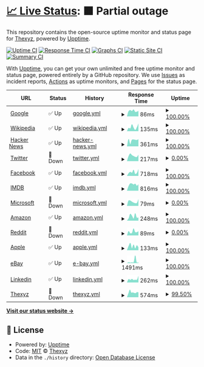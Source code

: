 # [📈 Live Status](https://status.downly.net): <!--live status--> **🟧 Partial outage**

This repository contains the open-source uptime monitor and status page for [Thexyz](https://www.thexyz.com), powered by [Upptime](https://github.com/upptime/upptime).

[![Uptime CI](https://github.com/Thexyz/Downly/workflows/Uptime%20CI/badge.svg)](https://github.com/Thexyz/Downly/actions?query=workflow%3A%22Uptime+CI%22)
[![Response Time CI](https://github.com/Thexyz/Downly/workflows/Response%20Time%20CI/badge.svg)](https://github.com/Thexyz/Downly/actions?query=workflow%3A%22Response+Time+CI%22)
[![Graphs CI](https://github.com/Thexyz/Downly/workflows/Graphs%20CI/badge.svg)](https://github.com/Thexyz/Downly/actions?query=workflow%3A%22Graphs+CI%22)
[![Static Site CI](https://github.com/Thexyz/Downly/workflows/Static%20Site%20CI/badge.svg)](https://github.com/Thexyz/Downly/actions?query=workflow%3A%22Static+Site+CI%22)
[![Summary CI](https://github.com/Thexyz/Downly/workflows/Summary%20CI/badge.svg)](https://github.com/Thexyz/Downly/actions?query=workflow%3A%22Summary+CI%22)

With [Upptime](https://upptime.js.org), you can get your own unlimited and free uptime monitor and status page, powered entirely by a GitHub repository. We use [Issues](https://github.com/Thexyz/Downly/issues) as incident reports, [Actions](https://github.com/Thexyz/Downly/actions) as uptime monitors, and [Pages](https://status.downly.net) for the status page.

<!--start: status pages-->
<!-- This summary is generated by Upptime (https://github.com/upptime/upptime) -->
<!-- Do not edit this manually, your changes will be overwritten -->
<!-- prettier-ignore -->
| URL | Status | History | Response Time | Uptime |
| --- | ------ | ------- | ------------- | ------ |
| <img alt="" src="https://icons.duckduckgo.com/ip3/www.google.com.ico" height="13"> [Google](https://www.google.com) | ✅ Up | [google.yml](https://github.com/Thexyz/downly/commits/HEAD/history/google.yml) | <details><summary><img alt="Response time graph" src="./graphs/google/response-time-week.png" height="20"> 86ms</summary><br><a href="https://downly.net/history/google"><img alt="Response time 110" src="https://img.shields.io/endpoint?url=https%3A%2F%2Fraw.githubusercontent.com%2FThexyz%2Fdownly%2FHEAD%2Fapi%2Fgoogle%2Fresponse-time.json"></a><br><a href="https://downly.net/history/google"><img alt="24-hour response time 86" src="https://img.shields.io/endpoint?url=https%3A%2F%2Fraw.githubusercontent.com%2FThexyz%2Fdownly%2FHEAD%2Fapi%2Fgoogle%2Fresponse-time-day.json"></a><br><a href="https://downly.net/history/google"><img alt="7-day response time 86" src="https://img.shields.io/endpoint?url=https%3A%2F%2Fraw.githubusercontent.com%2FThexyz%2Fdownly%2FHEAD%2Fapi%2Fgoogle%2Fresponse-time-week.json"></a><br><a href="https://downly.net/history/google"><img alt="30-day response time 99" src="https://img.shields.io/endpoint?url=https%3A%2F%2Fraw.githubusercontent.com%2FThexyz%2Fdownly%2FHEAD%2Fapi%2Fgoogle%2Fresponse-time-month.json"></a><br><a href="https://downly.net/history/google"><img alt="1-year response time 110" src="https://img.shields.io/endpoint?url=https%3A%2F%2Fraw.githubusercontent.com%2FThexyz%2Fdownly%2FHEAD%2Fapi%2Fgoogle%2Fresponse-time-year.json"></a></details> | <details><summary><a href="https://downly.net/history/google">100.00%</a></summary><a href="https://downly.net/history/google"><img alt="All-time uptime 100.00%" src="https://img.shields.io/endpoint?url=https%3A%2F%2Fraw.githubusercontent.com%2FThexyz%2Fdownly%2FHEAD%2Fapi%2Fgoogle%2Fuptime.json"></a><br><a href="https://downly.net/history/google"><img alt="24-hour uptime 100.00%" src="https://img.shields.io/endpoint?url=https%3A%2F%2Fraw.githubusercontent.com%2FThexyz%2Fdownly%2FHEAD%2Fapi%2Fgoogle%2Fuptime-day.json"></a><br><a href="https://downly.net/history/google"><img alt="7-day uptime 100.00%" src="https://img.shields.io/endpoint?url=https%3A%2F%2Fraw.githubusercontent.com%2FThexyz%2Fdownly%2FHEAD%2Fapi%2Fgoogle%2Fuptime-week.json"></a><br><a href="https://downly.net/history/google"><img alt="30-day uptime 100.00%" src="https://img.shields.io/endpoint?url=https%3A%2F%2Fraw.githubusercontent.com%2FThexyz%2Fdownly%2FHEAD%2Fapi%2Fgoogle%2Fuptime-month.json"></a><br><a href="https://downly.net/history/google"><img alt="1-year uptime 99.99%" src="https://img.shields.io/endpoint?url=https%3A%2F%2Fraw.githubusercontent.com%2FThexyz%2Fdownly%2FHEAD%2Fapi%2Fgoogle%2Fuptime-year.json"></a></details>
| <img alt="" src="https://icons.duckduckgo.com/ip3/en.wikipedia.org.ico" height="13"> [Wikipedia](https://en.wikipedia.org) | ✅ Up | [wikipedia.yml](https://github.com/Thexyz/downly/commits/HEAD/history/wikipedia.yml) | <details><summary><img alt="Response time graph" src="./graphs/wikipedia/response-time-week.png" height="20"> 135ms</summary><br><a href="https://downly.net/history/wikipedia"><img alt="Response time 209" src="https://img.shields.io/endpoint?url=https%3A%2F%2Fraw.githubusercontent.com%2FThexyz%2Fdownly%2FHEAD%2Fapi%2Fwikipedia%2Fresponse-time.json"></a><br><a href="https://downly.net/history/wikipedia"><img alt="24-hour response time 249" src="https://img.shields.io/endpoint?url=https%3A%2F%2Fraw.githubusercontent.com%2FThexyz%2Fdownly%2FHEAD%2Fapi%2Fwikipedia%2Fresponse-time-day.json"></a><br><a href="https://downly.net/history/wikipedia"><img alt="7-day response time 135" src="https://img.shields.io/endpoint?url=https%3A%2F%2Fraw.githubusercontent.com%2FThexyz%2Fdownly%2FHEAD%2Fapi%2Fwikipedia%2Fresponse-time-week.json"></a><br><a href="https://downly.net/history/wikipedia"><img alt="30-day response time 175" src="https://img.shields.io/endpoint?url=https%3A%2F%2Fraw.githubusercontent.com%2FThexyz%2Fdownly%2FHEAD%2Fapi%2Fwikipedia%2Fresponse-time-month.json"></a><br><a href="https://downly.net/history/wikipedia"><img alt="1-year response time 202" src="https://img.shields.io/endpoint?url=https%3A%2F%2Fraw.githubusercontent.com%2FThexyz%2Fdownly%2FHEAD%2Fapi%2Fwikipedia%2Fresponse-time-year.json"></a></details> | <details><summary><a href="https://downly.net/history/wikipedia">100.00%</a></summary><a href="https://downly.net/history/wikipedia"><img alt="All-time uptime 100.00%" src="https://img.shields.io/endpoint?url=https%3A%2F%2Fraw.githubusercontent.com%2FThexyz%2Fdownly%2FHEAD%2Fapi%2Fwikipedia%2Fuptime.json"></a><br><a href="https://downly.net/history/wikipedia"><img alt="24-hour uptime 100.00%" src="https://img.shields.io/endpoint?url=https%3A%2F%2Fraw.githubusercontent.com%2FThexyz%2Fdownly%2FHEAD%2Fapi%2Fwikipedia%2Fuptime-day.json"></a><br><a href="https://downly.net/history/wikipedia"><img alt="7-day uptime 100.00%" src="https://img.shields.io/endpoint?url=https%3A%2F%2Fraw.githubusercontent.com%2FThexyz%2Fdownly%2FHEAD%2Fapi%2Fwikipedia%2Fuptime-week.json"></a><br><a href="https://downly.net/history/wikipedia"><img alt="30-day uptime 100.00%" src="https://img.shields.io/endpoint?url=https%3A%2F%2Fraw.githubusercontent.com%2FThexyz%2Fdownly%2FHEAD%2Fapi%2Fwikipedia%2Fuptime-month.json"></a><br><a href="https://downly.net/history/wikipedia"><img alt="1-year uptime 100.00%" src="https://img.shields.io/endpoint?url=https%3A%2F%2Fraw.githubusercontent.com%2FThexyz%2Fdownly%2FHEAD%2Fapi%2Fwikipedia%2Fuptime-year.json"></a></details>
| <img alt="" src="https://icons.duckduckgo.com/ip3/news.ycombinator.com.ico" height="13"> [Hacker News](https://news.ycombinator.com) | ✅ Up | [hacker-news.yml](https://github.com/Thexyz/downly/commits/HEAD/history/hacker-news.yml) | <details><summary><img alt="Response time graph" src="./graphs/hacker-news/response-time-week.png" height="20"> 361ms</summary><br><a href="https://downly.net/history/hacker-news"><img alt="Response time 315" src="https://img.shields.io/endpoint?url=https%3A%2F%2Fraw.githubusercontent.com%2FThexyz%2Fdownly%2FHEAD%2Fapi%2Fhacker-news%2Fresponse-time.json"></a><br><a href="https://downly.net/history/hacker-news"><img alt="24-hour response time 421" src="https://img.shields.io/endpoint?url=https%3A%2F%2Fraw.githubusercontent.com%2FThexyz%2Fdownly%2FHEAD%2Fapi%2Fhacker-news%2Fresponse-time-day.json"></a><br><a href="https://downly.net/history/hacker-news"><img alt="7-day response time 361" src="https://img.shields.io/endpoint?url=https%3A%2F%2Fraw.githubusercontent.com%2FThexyz%2Fdownly%2FHEAD%2Fapi%2Fhacker-news%2Fresponse-time-week.json"></a><br><a href="https://downly.net/history/hacker-news"><img alt="30-day response time 313" src="https://img.shields.io/endpoint?url=https%3A%2F%2Fraw.githubusercontent.com%2FThexyz%2Fdownly%2FHEAD%2Fapi%2Fhacker-news%2Fresponse-time-month.json"></a><br><a href="https://downly.net/history/hacker-news"><img alt="1-year response time 322" src="https://img.shields.io/endpoint?url=https%3A%2F%2Fraw.githubusercontent.com%2FThexyz%2Fdownly%2FHEAD%2Fapi%2Fhacker-news%2Fresponse-time-year.json"></a></details> | <details><summary><a href="https://downly.net/history/hacker-news">100.00%</a></summary><a href="https://downly.net/history/hacker-news"><img alt="All-time uptime 99.97%" src="https://img.shields.io/endpoint?url=https%3A%2F%2Fraw.githubusercontent.com%2FThexyz%2Fdownly%2FHEAD%2Fapi%2Fhacker-news%2Fuptime.json"></a><br><a href="https://downly.net/history/hacker-news"><img alt="24-hour uptime 100.00%" src="https://img.shields.io/endpoint?url=https%3A%2F%2Fraw.githubusercontent.com%2FThexyz%2Fdownly%2FHEAD%2Fapi%2Fhacker-news%2Fuptime-day.json"></a><br><a href="https://downly.net/history/hacker-news"><img alt="7-day uptime 100.00%" src="https://img.shields.io/endpoint?url=https%3A%2F%2Fraw.githubusercontent.com%2FThexyz%2Fdownly%2FHEAD%2Fapi%2Fhacker-news%2Fuptime-week.json"></a><br><a href="https://downly.net/history/hacker-news"><img alt="30-day uptime 100.00%" src="https://img.shields.io/endpoint?url=https%3A%2F%2Fraw.githubusercontent.com%2FThexyz%2Fdownly%2FHEAD%2Fapi%2Fhacker-news%2Fuptime-month.json"></a><br><a href="https://downly.net/history/hacker-news"><img alt="1-year uptime 99.99%" src="https://img.shields.io/endpoint?url=https%3A%2F%2Fraw.githubusercontent.com%2FThexyz%2Fdownly%2FHEAD%2Fapi%2Fhacker-news%2Fuptime-year.json"></a></details>
| <img alt="" src="https://icons.duckduckgo.com/ip3/twitter.com.ico" height="13"> [Twitter](https://twitter.com) | 🚨 Down | [twitter.yml](https://github.com/Thexyz/downly/commits/HEAD/history/twitter.yml) | <details><summary><img alt="Response time graph" src="./graphs/twitter/response-time-week.png" height="20"> 217ms</summary><br><a href="https://downly.net/history/twitter"><img alt="Response time 256" src="https://img.shields.io/endpoint?url=https%3A%2F%2Fraw.githubusercontent.com%2FThexyz%2Fdownly%2FHEAD%2Fapi%2Ftwitter%2Fresponse-time.json"></a><br><a href="https://downly.net/history/twitter"><img alt="24-hour response time 249" src="https://img.shields.io/endpoint?url=https%3A%2F%2Fraw.githubusercontent.com%2FThexyz%2Fdownly%2FHEAD%2Fapi%2Ftwitter%2Fresponse-time-day.json"></a><br><a href="https://downly.net/history/twitter"><img alt="7-day response time 217" src="https://img.shields.io/endpoint?url=https%3A%2F%2Fraw.githubusercontent.com%2FThexyz%2Fdownly%2FHEAD%2Fapi%2Ftwitter%2Fresponse-time-week.json"></a><br><a href="https://downly.net/history/twitter"><img alt="30-day response time 233" src="https://img.shields.io/endpoint?url=https%3A%2F%2Fraw.githubusercontent.com%2FThexyz%2Fdownly%2FHEAD%2Fapi%2Ftwitter%2Fresponse-time-month.json"></a><br><a href="https://downly.net/history/twitter"><img alt="1-year response time 268" src="https://img.shields.io/endpoint?url=https%3A%2F%2Fraw.githubusercontent.com%2FThexyz%2Fdownly%2FHEAD%2Fapi%2Ftwitter%2Fresponse-time-year.json"></a></details> | <details><summary><a href="https://downly.net/history/twitter">0.00%</a></summary><a href="https://downly.net/history/twitter"><img alt="All-time uptime 64.90%" src="https://img.shields.io/endpoint?url=https%3A%2F%2Fraw.githubusercontent.com%2FThexyz%2Fdownly%2FHEAD%2Fapi%2Ftwitter%2Fuptime.json"></a><br><a href="https://downly.net/history/twitter"><img alt="24-hour uptime 0.00%" src="https://img.shields.io/endpoint?url=https%3A%2F%2Fraw.githubusercontent.com%2FThexyz%2Fdownly%2FHEAD%2Fapi%2Ftwitter%2Fuptime-day.json"></a><br><a href="https://downly.net/history/twitter"><img alt="7-day uptime 0.00%" src="https://img.shields.io/endpoint?url=https%3A%2F%2Fraw.githubusercontent.com%2FThexyz%2Fdownly%2FHEAD%2Fapi%2Ftwitter%2Fuptime-week.json"></a><br><a href="https://downly.net/history/twitter"><img alt="30-day uptime 0.00%" src="https://img.shields.io/endpoint?url=https%3A%2F%2Fraw.githubusercontent.com%2FThexyz%2Fdownly%2FHEAD%2Fapi%2Ftwitter%2Fuptime-month.json"></a><br><a href="https://downly.net/history/twitter"><img alt="1-year uptime 53.60%" src="https://img.shields.io/endpoint?url=https%3A%2F%2Fraw.githubusercontent.com%2FThexyz%2Fdownly%2FHEAD%2Fapi%2Ftwitter%2Fuptime-year.json"></a></details>
| <img alt="" src="https://icons.duckduckgo.com/ip3/facebook.com.ico" height="13"> [Facebook](https://facebook.com) | ✅ Up | [facebook.yml](https://github.com/Thexyz/downly/commits/HEAD/history/facebook.yml) | <details><summary><img alt="Response time graph" src="./graphs/facebook/response-time-week.png" height="20"> 718ms</summary><br><a href="https://downly.net/history/facebook"><img alt="Response time 684" src="https://img.shields.io/endpoint?url=https%3A%2F%2Fraw.githubusercontent.com%2FThexyz%2Fdownly%2FHEAD%2Fapi%2Ffacebook%2Fresponse-time.json"></a><br><a href="https://downly.net/history/facebook"><img alt="24-hour response time 1243" src="https://img.shields.io/endpoint?url=https%3A%2F%2Fraw.githubusercontent.com%2FThexyz%2Fdownly%2FHEAD%2Fapi%2Ffacebook%2Fresponse-time-day.json"></a><br><a href="https://downly.net/history/facebook"><img alt="7-day response time 718" src="https://img.shields.io/endpoint?url=https%3A%2F%2Fraw.githubusercontent.com%2FThexyz%2Fdownly%2FHEAD%2Fapi%2Ffacebook%2Fresponse-time-week.json"></a><br><a href="https://downly.net/history/facebook"><img alt="30-day response time 777" src="https://img.shields.io/endpoint?url=https%3A%2F%2Fraw.githubusercontent.com%2FThexyz%2Fdownly%2FHEAD%2Fapi%2Ffacebook%2Fresponse-time-month.json"></a><br><a href="https://downly.net/history/facebook"><img alt="1-year response time 691" src="https://img.shields.io/endpoint?url=https%3A%2F%2Fraw.githubusercontent.com%2FThexyz%2Fdownly%2FHEAD%2Fapi%2Ffacebook%2Fresponse-time-year.json"></a></details> | <details><summary><a href="https://downly.net/history/facebook">100.00%</a></summary><a href="https://downly.net/history/facebook"><img alt="All-time uptime 99.99%" src="https://img.shields.io/endpoint?url=https%3A%2F%2Fraw.githubusercontent.com%2FThexyz%2Fdownly%2FHEAD%2Fapi%2Ffacebook%2Fuptime.json"></a><br><a href="https://downly.net/history/facebook"><img alt="24-hour uptime 100.00%" src="https://img.shields.io/endpoint?url=https%3A%2F%2Fraw.githubusercontent.com%2FThexyz%2Fdownly%2FHEAD%2Fapi%2Ffacebook%2Fuptime-day.json"></a><br><a href="https://downly.net/history/facebook"><img alt="7-day uptime 100.00%" src="https://img.shields.io/endpoint?url=https%3A%2F%2Fraw.githubusercontent.com%2FThexyz%2Fdownly%2FHEAD%2Fapi%2Ffacebook%2Fuptime-week.json"></a><br><a href="https://downly.net/history/facebook"><img alt="30-day uptime 100.00%" src="https://img.shields.io/endpoint?url=https%3A%2F%2Fraw.githubusercontent.com%2FThexyz%2Fdownly%2FHEAD%2Fapi%2Ffacebook%2Fuptime-month.json"></a><br><a href="https://downly.net/history/facebook"><img alt="1-year uptime 99.99%" src="https://img.shields.io/endpoint?url=https%3A%2F%2Fraw.githubusercontent.com%2FThexyz%2Fdownly%2FHEAD%2Fapi%2Ffacebook%2Fuptime-year.json"></a></details>
| <img alt="" src="https://icons.duckduckgo.com/ip3/www.imdb.com.ico" height="13"> [IMDB](https://www.imdb.com) | ✅ Up | [imdb.yml](https://github.com/Thexyz/downly/commits/HEAD/history/imdb.yml) | <details><summary><img alt="Response time graph" src="./graphs/imdb/response-time-week.png" height="20"> 816ms</summary><br><a href="https://downly.net/history/imdb"><img alt="Response time 1054" src="https://img.shields.io/endpoint?url=https%3A%2F%2Fraw.githubusercontent.com%2FThexyz%2Fdownly%2FHEAD%2Fapi%2Fimdb%2Fresponse-time.json"></a><br><a href="https://downly.net/history/imdb"><img alt="24-hour response time 831" src="https://img.shields.io/endpoint?url=https%3A%2F%2Fraw.githubusercontent.com%2FThexyz%2Fdownly%2FHEAD%2Fapi%2Fimdb%2Fresponse-time-day.json"></a><br><a href="https://downly.net/history/imdb"><img alt="7-day response time 816" src="https://img.shields.io/endpoint?url=https%3A%2F%2Fraw.githubusercontent.com%2FThexyz%2Fdownly%2FHEAD%2Fapi%2Fimdb%2Fresponse-time-week.json"></a><br><a href="https://downly.net/history/imdb"><img alt="30-day response time 1015" src="https://img.shields.io/endpoint?url=https%3A%2F%2Fraw.githubusercontent.com%2FThexyz%2Fdownly%2FHEAD%2Fapi%2Fimdb%2Fresponse-time-month.json"></a><br><a href="https://downly.net/history/imdb"><img alt="1-year response time 1013" src="https://img.shields.io/endpoint?url=https%3A%2F%2Fraw.githubusercontent.com%2FThexyz%2Fdownly%2FHEAD%2Fapi%2Fimdb%2Fresponse-time-year.json"></a></details> | <details><summary><a href="https://downly.net/history/imdb">100.00%</a></summary><a href="https://downly.net/history/imdb"><img alt="All-time uptime 99.98%" src="https://img.shields.io/endpoint?url=https%3A%2F%2Fraw.githubusercontent.com%2FThexyz%2Fdownly%2FHEAD%2Fapi%2Fimdb%2Fuptime.json"></a><br><a href="https://downly.net/history/imdb"><img alt="24-hour uptime 100.00%" src="https://img.shields.io/endpoint?url=https%3A%2F%2Fraw.githubusercontent.com%2FThexyz%2Fdownly%2FHEAD%2Fapi%2Fimdb%2Fuptime-day.json"></a><br><a href="https://downly.net/history/imdb"><img alt="7-day uptime 100.00%" src="https://img.shields.io/endpoint?url=https%3A%2F%2Fraw.githubusercontent.com%2FThexyz%2Fdownly%2FHEAD%2Fapi%2Fimdb%2Fuptime-week.json"></a><br><a href="https://downly.net/history/imdb"><img alt="30-day uptime 100.00%" src="https://img.shields.io/endpoint?url=https%3A%2F%2Fraw.githubusercontent.com%2FThexyz%2Fdownly%2FHEAD%2Fapi%2Fimdb%2Fuptime-month.json"></a><br><a href="https://downly.net/history/imdb"><img alt="1-year uptime 99.97%" src="https://img.shields.io/endpoint?url=https%3A%2F%2Fraw.githubusercontent.com%2FThexyz%2Fdownly%2FHEAD%2Fapi%2Fimdb%2Fuptime-year.json"></a></details>
| <img alt="" src="https://icons.duckduckgo.com/ip3/www.microsoft.com.ico" height="13"> [Microsoft](https://www.microsoft.com) | 🚨 Down | [microsoft.yml](https://github.com/Thexyz/downly/commits/HEAD/history/microsoft.yml) | <details><summary><img alt="Response time graph" src="./graphs/microsoft/response-time-week.png" height="20"> 79ms</summary><br><a href="https://downly.net/history/microsoft"><img alt="Response time 3812" src="https://img.shields.io/endpoint?url=https%3A%2F%2Fraw.githubusercontent.com%2FThexyz%2Fdownly%2FHEAD%2Fapi%2Fmicrosoft%2Fresponse-time.json"></a><br><a href="https://downly.net/history/microsoft"><img alt="24-hour response time 122" src="https://img.shields.io/endpoint?url=https%3A%2F%2Fraw.githubusercontent.com%2FThexyz%2Fdownly%2FHEAD%2Fapi%2Fmicrosoft%2Fresponse-time-day.json"></a><br><a href="https://downly.net/history/microsoft"><img alt="7-day response time 79" src="https://img.shields.io/endpoint?url=https%3A%2F%2Fraw.githubusercontent.com%2FThexyz%2Fdownly%2FHEAD%2Fapi%2Fmicrosoft%2Fresponse-time-week.json"></a><br><a href="https://downly.net/history/microsoft"><img alt="30-day response time 1014" src="https://img.shields.io/endpoint?url=https%3A%2F%2Fraw.githubusercontent.com%2FThexyz%2Fdownly%2FHEAD%2Fapi%2Fmicrosoft%2Fresponse-time-month.json"></a><br><a href="https://downly.net/history/microsoft"><img alt="1-year response time 3481" src="https://img.shields.io/endpoint?url=https%3A%2F%2Fraw.githubusercontent.com%2FThexyz%2Fdownly%2FHEAD%2Fapi%2Fmicrosoft%2Fresponse-time-year.json"></a></details> | <details><summary><a href="https://downly.net/history/microsoft">0.00%</a></summary><a href="https://downly.net/history/microsoft"><img alt="All-time uptime 13.26%" src="https://img.shields.io/endpoint?url=https%3A%2F%2Fraw.githubusercontent.com%2FThexyz%2Fdownly%2FHEAD%2Fapi%2Fmicrosoft%2Fuptime.json"></a><br><a href="https://downly.net/history/microsoft"><img alt="24-hour uptime 0.00%" src="https://img.shields.io/endpoint?url=https%3A%2F%2Fraw.githubusercontent.com%2FThexyz%2Fdownly%2FHEAD%2Fapi%2Fmicrosoft%2Fuptime-day.json"></a><br><a href="https://downly.net/history/microsoft"><img alt="7-day uptime 0.00%" src="https://img.shields.io/endpoint?url=https%3A%2F%2Fraw.githubusercontent.com%2FThexyz%2Fdownly%2FHEAD%2Fapi%2Fmicrosoft%2Fuptime-week.json"></a><br><a href="https://downly.net/history/microsoft"><img alt="30-day uptime 0.00%" src="https://img.shields.io/endpoint?url=https%3A%2F%2Fraw.githubusercontent.com%2FThexyz%2Fdownly%2FHEAD%2Fapi%2Fmicrosoft%2Fuptime-month.json"></a><br><a href="https://downly.net/history/microsoft"><img alt="1-year uptime 0.00%" src="https://img.shields.io/endpoint?url=https%3A%2F%2Fraw.githubusercontent.com%2FThexyz%2Fdownly%2FHEAD%2Fapi%2Fmicrosoft%2Fuptime-year.json"></a></details>
| <img alt="" src="https://icons.duckduckgo.com/ip3/amazon.com.ico" height="13"> [Amazon](https://amazon.com) | ✅ Up | [amazon.yml](https://github.com/Thexyz/downly/commits/HEAD/history/amazon.yml) | <details><summary><img alt="Response time graph" src="./graphs/amazon/response-time-week.png" height="20"> 248ms</summary><br><a href="https://downly.net/history/amazon"><img alt="Response time 256" src="https://img.shields.io/endpoint?url=https%3A%2F%2Fraw.githubusercontent.com%2FThexyz%2Fdownly%2FHEAD%2Fapi%2Famazon%2Fresponse-time.json"></a><br><a href="https://downly.net/history/amazon"><img alt="24-hour response time 181" src="https://img.shields.io/endpoint?url=https%3A%2F%2Fraw.githubusercontent.com%2FThexyz%2Fdownly%2FHEAD%2Fapi%2Famazon%2Fresponse-time-day.json"></a><br><a href="https://downly.net/history/amazon"><img alt="7-day response time 248" src="https://img.shields.io/endpoint?url=https%3A%2F%2Fraw.githubusercontent.com%2FThexyz%2Fdownly%2FHEAD%2Fapi%2Famazon%2Fresponse-time-week.json"></a><br><a href="https://downly.net/history/amazon"><img alt="30-day response time 269" src="https://img.shields.io/endpoint?url=https%3A%2F%2Fraw.githubusercontent.com%2FThexyz%2Fdownly%2FHEAD%2Fapi%2Famazon%2Fresponse-time-month.json"></a><br><a href="https://downly.net/history/amazon"><img alt="1-year response time 256" src="https://img.shields.io/endpoint?url=https%3A%2F%2Fraw.githubusercontent.com%2FThexyz%2Fdownly%2FHEAD%2Fapi%2Famazon%2Fresponse-time-year.json"></a></details> | <details><summary><a href="https://downly.net/history/amazon">100.00%</a></summary><a href="https://downly.net/history/amazon"><img alt="All-time uptime 100.00%" src="https://img.shields.io/endpoint?url=https%3A%2F%2Fraw.githubusercontent.com%2FThexyz%2Fdownly%2FHEAD%2Fapi%2Famazon%2Fuptime.json"></a><br><a href="https://downly.net/history/amazon"><img alt="24-hour uptime 100.00%" src="https://img.shields.io/endpoint?url=https%3A%2F%2Fraw.githubusercontent.com%2FThexyz%2Fdownly%2FHEAD%2Fapi%2Famazon%2Fuptime-day.json"></a><br><a href="https://downly.net/history/amazon"><img alt="7-day uptime 100.00%" src="https://img.shields.io/endpoint?url=https%3A%2F%2Fraw.githubusercontent.com%2FThexyz%2Fdownly%2FHEAD%2Fapi%2Famazon%2Fuptime-week.json"></a><br><a href="https://downly.net/history/amazon"><img alt="30-day uptime 100.00%" src="https://img.shields.io/endpoint?url=https%3A%2F%2Fraw.githubusercontent.com%2FThexyz%2Fdownly%2FHEAD%2Fapi%2Famazon%2Fuptime-month.json"></a><br><a href="https://downly.net/history/amazon"><img alt="1-year uptime 99.99%" src="https://img.shields.io/endpoint?url=https%3A%2F%2Fraw.githubusercontent.com%2FThexyz%2Fdownly%2FHEAD%2Fapi%2Famazon%2Fuptime-year.json"></a></details>
| <img alt="" src="https://icons.duckduckgo.com/ip3/www.reddit.com.ico" height="13"> [Reddit](https://www.reddit.com) | 🚨 Down | [reddit.yml](https://github.com/Thexyz/downly/commits/HEAD/history/reddit.yml) | <details><summary><img alt="Response time graph" src="./graphs/reddit/response-time-week.png" height="20"> 89ms</summary><br><a href="https://downly.net/history/reddit"><img alt="Response time 121" src="https://img.shields.io/endpoint?url=https%3A%2F%2Fraw.githubusercontent.com%2FThexyz%2Fdownly%2FHEAD%2Fapi%2Freddit%2Fresponse-time.json"></a><br><a href="https://downly.net/history/reddit"><img alt="24-hour response time 99" src="https://img.shields.io/endpoint?url=https%3A%2F%2Fraw.githubusercontent.com%2FThexyz%2Fdownly%2FHEAD%2Fapi%2Freddit%2Fresponse-time-day.json"></a><br><a href="https://downly.net/history/reddit"><img alt="7-day response time 89" src="https://img.shields.io/endpoint?url=https%3A%2F%2Fraw.githubusercontent.com%2FThexyz%2Fdownly%2FHEAD%2Fapi%2Freddit%2Fresponse-time-week.json"></a><br><a href="https://downly.net/history/reddit"><img alt="30-day response time 94" src="https://img.shields.io/endpoint?url=https%3A%2F%2Fraw.githubusercontent.com%2FThexyz%2Fdownly%2FHEAD%2Fapi%2Freddit%2Fresponse-time-month.json"></a><br><a href="https://downly.net/history/reddit"><img alt="1-year response time 134" src="https://img.shields.io/endpoint?url=https%3A%2F%2Fraw.githubusercontent.com%2FThexyz%2Fdownly%2FHEAD%2Fapi%2Freddit%2Fresponse-time-year.json"></a></details> | <details><summary><a href="https://downly.net/history/reddit">0.00%</a></summary><a href="https://downly.net/history/reddit"><img alt="All-time uptime 33.73%" src="https://img.shields.io/endpoint?url=https%3A%2F%2Fraw.githubusercontent.com%2FThexyz%2Fdownly%2FHEAD%2Fapi%2Freddit%2Fuptime.json"></a><br><a href="https://downly.net/history/reddit"><img alt="24-hour uptime 0.00%" src="https://img.shields.io/endpoint?url=https%3A%2F%2Fraw.githubusercontent.com%2FThexyz%2Fdownly%2FHEAD%2Fapi%2Freddit%2Fuptime-day.json"></a><br><a href="https://downly.net/history/reddit"><img alt="7-day uptime 0.00%" src="https://img.shields.io/endpoint?url=https%3A%2F%2Fraw.githubusercontent.com%2FThexyz%2Fdownly%2FHEAD%2Fapi%2Freddit%2Fuptime-week.json"></a><br><a href="https://downly.net/history/reddit"><img alt="30-day uptime 0.00%" src="https://img.shields.io/endpoint?url=https%3A%2F%2Fraw.githubusercontent.com%2FThexyz%2Fdownly%2FHEAD%2Fapi%2Freddit%2Fuptime-month.json"></a><br><a href="https://downly.net/history/reddit"><img alt="1-year uptime 0.00%" src="https://img.shields.io/endpoint?url=https%3A%2F%2Fraw.githubusercontent.com%2FThexyz%2Fdownly%2FHEAD%2Fapi%2Freddit%2Fuptime-year.json"></a></details>
| <img alt="" src="https://icons.duckduckgo.com/ip3/www.apple.com.ico" height="13"> [Apple](https://www.apple.com) | ✅ Up | [apple.yml](https://github.com/Thexyz/downly/commits/HEAD/history/apple.yml) | <details><summary><img alt="Response time graph" src="./graphs/apple/response-time-week.png" height="20"> 133ms</summary><br><a href="https://downly.net/history/apple"><img alt="Response time 167" src="https://img.shields.io/endpoint?url=https%3A%2F%2Fraw.githubusercontent.com%2FThexyz%2Fdownly%2FHEAD%2Fapi%2Fapple%2Fresponse-time.json"></a><br><a href="https://downly.net/history/apple"><img alt="24-hour response time 93" src="https://img.shields.io/endpoint?url=https%3A%2F%2Fraw.githubusercontent.com%2FThexyz%2Fdownly%2FHEAD%2Fapi%2Fapple%2Fresponse-time-day.json"></a><br><a href="https://downly.net/history/apple"><img alt="7-day response time 133" src="https://img.shields.io/endpoint?url=https%3A%2F%2Fraw.githubusercontent.com%2FThexyz%2Fdownly%2FHEAD%2Fapi%2Fapple%2Fresponse-time-week.json"></a><br><a href="https://downly.net/history/apple"><img alt="30-day response time 145" src="https://img.shields.io/endpoint?url=https%3A%2F%2Fraw.githubusercontent.com%2FThexyz%2Fdownly%2FHEAD%2Fapi%2Fapple%2Fresponse-time-month.json"></a><br><a href="https://downly.net/history/apple"><img alt="1-year response time 166" src="https://img.shields.io/endpoint?url=https%3A%2F%2Fraw.githubusercontent.com%2FThexyz%2Fdownly%2FHEAD%2Fapi%2Fapple%2Fresponse-time-year.json"></a></details> | <details><summary><a href="https://downly.net/history/apple">100.00%</a></summary><a href="https://downly.net/history/apple"><img alt="All-time uptime 100.00%" src="https://img.shields.io/endpoint?url=https%3A%2F%2Fraw.githubusercontent.com%2FThexyz%2Fdownly%2FHEAD%2Fapi%2Fapple%2Fuptime.json"></a><br><a href="https://downly.net/history/apple"><img alt="24-hour uptime 100.00%" src="https://img.shields.io/endpoint?url=https%3A%2F%2Fraw.githubusercontent.com%2FThexyz%2Fdownly%2FHEAD%2Fapi%2Fapple%2Fuptime-day.json"></a><br><a href="https://downly.net/history/apple"><img alt="7-day uptime 100.00%" src="https://img.shields.io/endpoint?url=https%3A%2F%2Fraw.githubusercontent.com%2FThexyz%2Fdownly%2FHEAD%2Fapi%2Fapple%2Fuptime-week.json"></a><br><a href="https://downly.net/history/apple"><img alt="30-day uptime 100.00%" src="https://img.shields.io/endpoint?url=https%3A%2F%2Fraw.githubusercontent.com%2FThexyz%2Fdownly%2FHEAD%2Fapi%2Fapple%2Fuptime-month.json"></a><br><a href="https://downly.net/history/apple"><img alt="1-year uptime 99.99%" src="https://img.shields.io/endpoint?url=https%3A%2F%2Fraw.githubusercontent.com%2FThexyz%2Fdownly%2FHEAD%2Fapi%2Fapple%2Fuptime-year.json"></a></details>
| <img alt="" src="https://icons.duckduckgo.com/ip3/www.ebay.com.ico" height="13"> [eBay](https://www.ebay.com) | ✅ Up | [e-bay.yml](https://github.com/Thexyz/downly/commits/HEAD/history/e-bay.yml) | <details><summary><img alt="Response time graph" src="./graphs/e-bay/response-time-week.png" height="20"> 1491ms</summary><br><a href="https://downly.net/history/e-bay"><img alt="Response time 703" src="https://img.shields.io/endpoint?url=https%3A%2F%2Fraw.githubusercontent.com%2FThexyz%2Fdownly%2FHEAD%2Fapi%2Fe-bay%2Fresponse-time.json"></a><br><a href="https://downly.net/history/e-bay"><img alt="24-hour response time 604" src="https://img.shields.io/endpoint?url=https%3A%2F%2Fraw.githubusercontent.com%2FThexyz%2Fdownly%2FHEAD%2Fapi%2Fe-bay%2Fresponse-time-day.json"></a><br><a href="https://downly.net/history/e-bay"><img alt="7-day response time 1491" src="https://img.shields.io/endpoint?url=https%3A%2F%2Fraw.githubusercontent.com%2FThexyz%2Fdownly%2FHEAD%2Fapi%2Fe-bay%2Fresponse-time-week.json"></a><br><a href="https://downly.net/history/e-bay"><img alt="30-day response time 822" src="https://img.shields.io/endpoint?url=https%3A%2F%2Fraw.githubusercontent.com%2FThexyz%2Fdownly%2FHEAD%2Fapi%2Fe-bay%2Fresponse-time-month.json"></a><br><a href="https://downly.net/history/e-bay"><img alt="1-year response time 724" src="https://img.shields.io/endpoint?url=https%3A%2F%2Fraw.githubusercontent.com%2FThexyz%2Fdownly%2FHEAD%2Fapi%2Fe-bay%2Fresponse-time-year.json"></a></details> | <details><summary><a href="https://downly.net/history/e-bay">100.00%</a></summary><a href="https://downly.net/history/e-bay"><img alt="All-time uptime 100.00%" src="https://img.shields.io/endpoint?url=https%3A%2F%2Fraw.githubusercontent.com%2FThexyz%2Fdownly%2FHEAD%2Fapi%2Fe-bay%2Fuptime.json"></a><br><a href="https://downly.net/history/e-bay"><img alt="24-hour uptime 100.00%" src="https://img.shields.io/endpoint?url=https%3A%2F%2Fraw.githubusercontent.com%2FThexyz%2Fdownly%2FHEAD%2Fapi%2Fe-bay%2Fuptime-day.json"></a><br><a href="https://downly.net/history/e-bay"><img alt="7-day uptime 100.00%" src="https://img.shields.io/endpoint?url=https%3A%2F%2Fraw.githubusercontent.com%2FThexyz%2Fdownly%2FHEAD%2Fapi%2Fe-bay%2Fuptime-week.json"></a><br><a href="https://downly.net/history/e-bay"><img alt="30-day uptime 100.00%" src="https://img.shields.io/endpoint?url=https%3A%2F%2Fraw.githubusercontent.com%2FThexyz%2Fdownly%2FHEAD%2Fapi%2Fe-bay%2Fuptime-month.json"></a><br><a href="https://downly.net/history/e-bay"><img alt="1-year uptime 100.00%" src="https://img.shields.io/endpoint?url=https%3A%2F%2Fraw.githubusercontent.com%2FThexyz%2Fdownly%2FHEAD%2Fapi%2Fe-bay%2Fuptime-year.json"></a></details>
| <img alt="" src="https://icons.duckduckgo.com/ip3/www.linkedin.com.ico" height="13"> [Linkedin](https://www.linkedin.com) | ✅ Up | [linkedin.yml](https://github.com/Thexyz/downly/commits/HEAD/history/linkedin.yml) | <details><summary><img alt="Response time graph" src="./graphs/linkedin/response-time-week.png" height="20"> 262ms</summary><br><a href="https://downly.net/history/linkedin"><img alt="Response time 312" src="https://img.shields.io/endpoint?url=https%3A%2F%2Fraw.githubusercontent.com%2FThexyz%2Fdownly%2FHEAD%2Fapi%2Flinkedin%2Fresponse-time.json"></a><br><a href="https://downly.net/history/linkedin"><img alt="24-hour response time 502" src="https://img.shields.io/endpoint?url=https%3A%2F%2Fraw.githubusercontent.com%2FThexyz%2Fdownly%2FHEAD%2Fapi%2Flinkedin%2Fresponse-time-day.json"></a><br><a href="https://downly.net/history/linkedin"><img alt="7-day response time 262" src="https://img.shields.io/endpoint?url=https%3A%2F%2Fraw.githubusercontent.com%2FThexyz%2Fdownly%2FHEAD%2Fapi%2Flinkedin%2Fresponse-time-week.json"></a><br><a href="https://downly.net/history/linkedin"><img alt="30-day response time 227" src="https://img.shields.io/endpoint?url=https%3A%2F%2Fraw.githubusercontent.com%2FThexyz%2Fdownly%2FHEAD%2Fapi%2Flinkedin%2Fresponse-time-month.json"></a><br><a href="https://downly.net/history/linkedin"><img alt="1-year response time 290" src="https://img.shields.io/endpoint?url=https%3A%2F%2Fraw.githubusercontent.com%2FThexyz%2Fdownly%2FHEAD%2Fapi%2Flinkedin%2Fresponse-time-year.json"></a></details> | <details><summary><a href="https://downly.net/history/linkedin">100.00%</a></summary><a href="https://downly.net/history/linkedin"><img alt="All-time uptime 99.79%" src="https://img.shields.io/endpoint?url=https%3A%2F%2Fraw.githubusercontent.com%2FThexyz%2Fdownly%2FHEAD%2Fapi%2Flinkedin%2Fuptime.json"></a><br><a href="https://downly.net/history/linkedin"><img alt="24-hour uptime 100.00%" src="https://img.shields.io/endpoint?url=https%3A%2F%2Fraw.githubusercontent.com%2FThexyz%2Fdownly%2FHEAD%2Fapi%2Flinkedin%2Fuptime-day.json"></a><br><a href="https://downly.net/history/linkedin"><img alt="7-day uptime 100.00%" src="https://img.shields.io/endpoint?url=https%3A%2F%2Fraw.githubusercontent.com%2FThexyz%2Fdownly%2FHEAD%2Fapi%2Flinkedin%2Fuptime-week.json"></a><br><a href="https://downly.net/history/linkedin"><img alt="30-day uptime 100.00%" src="https://img.shields.io/endpoint?url=https%3A%2F%2Fraw.githubusercontent.com%2FThexyz%2Fdownly%2FHEAD%2Fapi%2Flinkedin%2Fuptime-month.json"></a><br><a href="https://downly.net/history/linkedin"><img alt="1-year uptime 99.95%" src="https://img.shields.io/endpoint?url=https%3A%2F%2Fraw.githubusercontent.com%2FThexyz%2Fdownly%2FHEAD%2Fapi%2Flinkedin%2Fuptime-year.json"></a></details>
| <img alt="" src="https://www.thexyz.com/favicon.ico" height="13"> [Thexyz](https://www.thexyz.com) | 🚨 Down | [thexyz.yml](https://github.com/Thexyz/downly/commits/HEAD/history/thexyz.yml) | <details><summary><img alt="Response time graph" src="./graphs/thexyz/response-time-week.png" height="20"> 574ms</summary><br><a href="https://downly.net/history/thexyz"><img alt="Response time 590" src="https://img.shields.io/endpoint?url=https%3A%2F%2Fraw.githubusercontent.com%2FThexyz%2Fdownly%2FHEAD%2Fapi%2Fthexyz%2Fresponse-time.json"></a><br><a href="https://downly.net/history/thexyz"><img alt="24-hour response time 566" src="https://img.shields.io/endpoint?url=https%3A%2F%2Fraw.githubusercontent.com%2FThexyz%2Fdownly%2FHEAD%2Fapi%2Fthexyz%2Fresponse-time-day.json"></a><br><a href="https://downly.net/history/thexyz"><img alt="7-day response time 574" src="https://img.shields.io/endpoint?url=https%3A%2F%2Fraw.githubusercontent.com%2FThexyz%2Fdownly%2FHEAD%2Fapi%2Fthexyz%2Fresponse-time-week.json"></a><br><a href="https://downly.net/history/thexyz"><img alt="30-day response time 604" src="https://img.shields.io/endpoint?url=https%3A%2F%2Fraw.githubusercontent.com%2FThexyz%2Fdownly%2FHEAD%2Fapi%2Fthexyz%2Fresponse-time-month.json"></a><br><a href="https://downly.net/history/thexyz"><img alt="1-year response time 621" src="https://img.shields.io/endpoint?url=https%3A%2F%2Fraw.githubusercontent.com%2FThexyz%2Fdownly%2FHEAD%2Fapi%2Fthexyz%2Fresponse-time-year.json"></a></details> | <details><summary><a href="https://downly.net/history/thexyz">99.50%</a></summary><a href="https://downly.net/history/thexyz"><img alt="All-time uptime 99.89%" src="https://img.shields.io/endpoint?url=https%3A%2F%2Fraw.githubusercontent.com%2FThexyz%2Fdownly%2FHEAD%2Fapi%2Fthexyz%2Fuptime.json"></a><br><a href="https://downly.net/history/thexyz"><img alt="24-hour uptime 99.97%" src="https://img.shields.io/endpoint?url=https%3A%2F%2Fraw.githubusercontent.com%2FThexyz%2Fdownly%2FHEAD%2Fapi%2Fthexyz%2Fuptime-day.json"></a><br><a href="https://downly.net/history/thexyz"><img alt="7-day uptime 99.50%" src="https://img.shields.io/endpoint?url=https%3A%2F%2Fraw.githubusercontent.com%2FThexyz%2Fdownly%2FHEAD%2Fapi%2Fthexyz%2Fuptime-week.json"></a><br><a href="https://downly.net/history/thexyz"><img alt="30-day uptime 99.79%" src="https://img.shields.io/endpoint?url=https%3A%2F%2Fraw.githubusercontent.com%2FThexyz%2Fdownly%2FHEAD%2Fapi%2Fthexyz%2Fuptime-month.json"></a><br><a href="https://downly.net/history/thexyz"><img alt="1-year uptime 99.87%" src="https://img.shields.io/endpoint?url=https%3A%2F%2Fraw.githubusercontent.com%2FThexyz%2Fdownly%2FHEAD%2Fapi%2Fthexyz%2Fuptime-year.json"></a></details>

<!--end: status pages-->

[**Visit our status website →**](https://status.downly.net)

## 📄 License

- Powered by: [Upptime](https://github.com/upptime/upptime)
- Code: [MIT](./LICENSE) © [Thexyz](https://www.thexyz.com)
- Data in the `./history` directory: [Open Database License](https://opendatacommons.org/licenses/odbl/1-0/)
